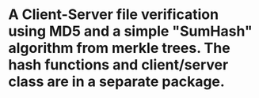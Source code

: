 # A Client-Server file verification using MD5 and a simple "SumHash" algorithm from merkle trees. The hash functions and client/server class are in a separate package.
